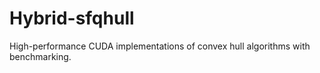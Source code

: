 # Hybrid-sfqhull
High-performance CUDA implementations of convex hull algorithms with benchmarking.
